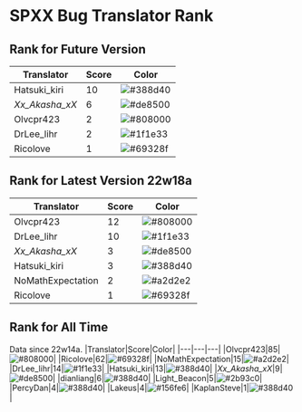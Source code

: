 # SPXX Bug Translator Rank
## Rank for Future Version
|Translator|Score|Color|
|---|---|---|
|Hatsuki_kiri|10|![#388d40](https://via.placeholder.com/15/388d40/000000?text=+)|
|_Xx_Akasha_xX_|6|![#de8500](https://via.placeholder.com/15/de8500/000000?text=+)|
|Olvcpr423|2|![#808000](https://via.placeholder.com/15/808000/000000?text=+)|
|DrLee_lihr|2|![#1f1e33](https://via.placeholder.com/15/1f1e33/000000?text=+)|
|Ricolove|1|![#69328f](https://via.placeholder.com/15/69328f/000000?text=+)|
## Rank for Latest Version 22w18a
|Translator|Score|Color|
|---|---|---|
|Olvcpr423|12|![#808000](https://via.placeholder.com/15/808000/000000?text=+)|
|DrLee_lihr|10|![#1f1e33](https://via.placeholder.com/15/1f1e33/000000?text=+)|
|_Xx_Akasha_xX_|3|![#de8500](https://via.placeholder.com/15/de8500/000000?text=+)|
|Hatsuki_kiri|3|![#388d40](https://via.placeholder.com/15/388d40/000000?text=+)|
|NoMathExpectation|2|![#a2d2e2](https://via.placeholder.com/15/a2d2e2/000000?text=+)|
|Ricolove|1|![#69328f](https://via.placeholder.com/15/69328f/000000?text=+)|
## Rank for All Time
Data since 22w14a.
|Translator|Score|Color|
|---|---|---|
|Olvcpr423|85|![#808000](https://via.placeholder.com/15/808000/000000?text=+)|
|Ricolove|62|![#69328f](https://via.placeholder.com/15/69328f/000000?text=+)|
|NoMathExpectation|15|![#a2d2e2](https://via.placeholder.com/15/a2d2e2/000000?text=+)|
|DrLee_lihr|14|![#1f1e33](https://via.placeholder.com/15/1f1e33/000000?text=+)|
|Hatsuki_kiri|13|![#388d40](https://via.placeholder.com/15/388d40/000000?text=+)|
|_Xx_Akasha_xX_|9|![#de8500](https://via.placeholder.com/15/de8500/000000?text=+)|
|dianliang|6|![#388d40](https://via.placeholder.com/15/388d40/000000?text=+)|
|Light_Beacon|5|![#2b93c0](https://via.placeholder.com/15/2b93c0/000000?text=+)|
|PercyDan|4|![#388d40](https://via.placeholder.com/15/388d40/000000?text=+)|
|Lakeus|4|![#156fe6](https://via.placeholder.com/15/156fe6/000000?text=+)|
|KaplanSteve|1|![#388d40](https://via.placeholder.com/15/388d40/000000?text=+)|